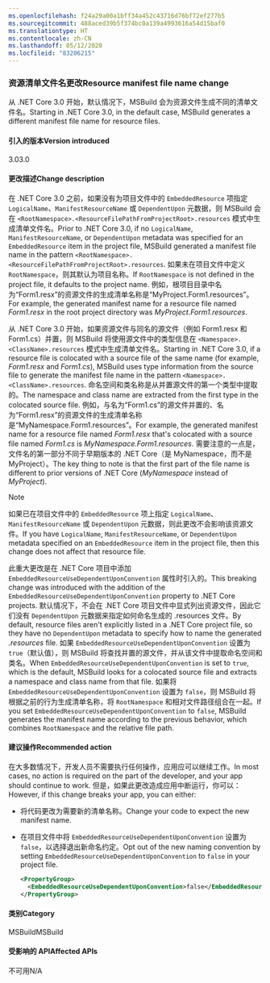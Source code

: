 ```yaml
---
ms.openlocfilehash: f24a29a00a1bff34a452c43716d76bf72ef277b5
ms.sourcegitcommit: 488aced39b5f374bc0a139a4993616a54d15baf0
ms.translationtype: HT
ms.contentlocale: zh-CN
ms.lasthandoff: 05/12/2020
ms.locfileid: "83206215"
---
```

### <a name="resource-manifest-file-name-change"></a><span data-ttu-id="44296-101">资源清单文件名更改</span><span class="sxs-lookup"><span data-stu-id="44296-101">Resource manifest file name change</span></span>

<span data-ttu-id="44296-102">从 .NET Core 3.0 开始，默认情况下，MSBuild 会为资源文件生成不同的清单文件名。</span><span class="sxs-lookup"><span data-stu-id="44296-102">Starting in .NET Core 3.0, in the default case, MSBuild generates a different manifest file name for resource files.</span></span>

#### <a name="version-introduced"></a><span data-ttu-id="44296-103">引入的版本</span><span class="sxs-lookup"><span data-stu-id="44296-103">Version introduced</span></span>

<span data-ttu-id="44296-104">3.0</span><span class="sxs-lookup"><span data-stu-id="44296-104">3.0</span></span>

#### <a name="change-description"></a><span data-ttu-id="44296-105">更改描述</span><span class="sxs-lookup"><span data-stu-id="44296-105">Change description</span></span>

<span data-ttu-id="44296-106">在 .NET Core 3.0 之前，如果没有为项目文件中的 `EmbeddedResource` 项指定 `LogicalName`、`ManifestResourceName` 或 `DependentUpon` 元数据，则 MSBuild 会在 `<RootNamespace>.<ResourceFilePathFromProjectRoot>.resources` 模式中生成清单文件名。</span><span class="sxs-lookup"><span data-stu-id="44296-106">Prior to .NET Core 3.0, if no `LogicalName`, `ManifestResourceName`, or `DependentUpon` metadata was specified for an `EmbeddedResource` item in the project file, MSBuild generated a manifest file name in the pattern `<RootNamespace>.<ResourceFilePathFromProjectRoot>.resources`.</span></span> <span data-ttu-id="44296-107">如果未在项目文件中定义 `RootNamespace`，则其默认为项目名称。</span><span class="sxs-lookup"><span data-stu-id="44296-107">If `RootNamespace` is not defined in the project file, it defaults to the project name.</span></span> <span data-ttu-id="44296-108">例如，根项目目录中名为“Form1.resx”的资源文件的生成清单名称是“MyProject.Form1.resources”。</span><span class="sxs-lookup"><span data-stu-id="44296-108">For example, the generated manifest name for a resource file named *Form1.resx* in the root project directory was *MyProject.Form1.resources*.</span></span>

<span data-ttu-id="44296-109">从 .NET Core 3.0 开始，如果资源文件与同名的源文件（例如 Form1.resx 和 Form1.cs）并置，则 MSBuild 将使用源文件中的类型信息在 `<Namespace>.<ClassName>.resources` 模式中生成清单文件名。</span><span class="sxs-lookup"><span data-stu-id="44296-109">Starting in .NET Core 3.0, if a resource file is colocated with a source file of the same name (for example, *Form1.resx* and *Form1.cs*), MSBuild uses type information from the source file to generate the manifest file name in the pattern `<Namespace>.<ClassName>.resources`.</span></span> <span data-ttu-id="44296-110">命名空间和类名称是从并置源文件的第一个类型中提取的。</span><span class="sxs-lookup"><span data-stu-id="44296-110">The namespace and class name are extracted from the first type in the colocated source file.</span></span> <span data-ttu-id="44296-111">例如，与名为“Form1.cs”的源文件并置的、名为“Form1.resx”的资源文件的生成清单名称是“MyNamespace.Form1.resources”。</span><span class="sxs-lookup"><span data-stu-id="44296-111">For example, the generated manifest name for a resource file named *Form1.resx* that's colocated with a source file named *Form1.cs* is *MyNamespace.Form1.resources*.</span></span> <span data-ttu-id="44296-112">需要注意的一点是，文件名的第一部分不同于早期版本的 .NET Core（是 MyNamespace，而不是 MyProject）。</span><span class="sxs-lookup"><span data-stu-id="44296-112">The key thing to note is that the first part of the file name is different to prior versions of .NET Core (*MyNamespace* instead of *MyProject*).</span></span>

> [!NOTE]
> <span data-ttu-id="44296-113">如果已在项目文件中的 `EmbeddedResource` 项上指定 `LogicalName`、`ManifestResourceName` 或 `DependentUpon` 元数据，则此更改不会影响该资源文件。</span><span class="sxs-lookup"><span data-stu-id="44296-113">If you have `LogicalName`, `ManifestResourceName`, or `DependentUpon` metadata specified on an `EmbeddedResource` item in the project file, then this change does not affect that resource file.</span></span>

<span data-ttu-id="44296-114">此重大更改是在 .NET Core 项目中添加 `EmbeddedResourceUseDependentUponConvention` 属性时引入的。</span><span class="sxs-lookup"><span data-stu-id="44296-114">This breaking change was introduced with the addition of the `EmbeddedResourceUseDependentUponConvention` property to .NET Core projects.</span></span> <span data-ttu-id="44296-115">默认情况下，不会在 .NET Core 项目文件中显式列出资源文件，因此它们没有 `DependentUpon` 元数据来指定如何命名生成的 .resources 文件。</span><span class="sxs-lookup"><span data-stu-id="44296-115">By default, resource files aren't explicitly listed in a .NET Core project file, so they have no `DependentUpon` metadata to specify how to name the generated *.resources* file.</span></span> <span data-ttu-id="44296-116">如果 `EmbeddedResourceUseDependentUponConvention` 设置为 `true`（默认值），则 MSBuild 将查找并置的源文件，并从该文件中提取命名空间和类名。</span><span class="sxs-lookup"><span data-stu-id="44296-116">When `EmbeddedResourceUseDependentUponConvention` is set to `true`, which is the default, MSBuild looks for a colocated source file and extracts a namespace and class name from that file.</span></span> <span data-ttu-id="44296-117">如果将 `EmbeddedResourceUseDependentUponConvention` 设置为 `false`，则 MSBuild 将根据之前的行为生成清单名称，将 `RootNamespace` 和相对文件路径组合在一起。</span><span class="sxs-lookup"><span data-stu-id="44296-117">If you set `EmbeddedResourceUseDependentUponConvention` to `false`, MSBuild generates the manifest name according to the previous behavior, which combines `RootNamespace` and the relative file path.</span></span>

#### <a name="recommended-action"></a><span data-ttu-id="44296-118">建议操作</span><span class="sxs-lookup"><span data-stu-id="44296-118">Recommended action</span></span>

<span data-ttu-id="44296-119">在大多数情况下，开发人员不需要执行任何操作，应用应可以继续工作。</span><span class="sxs-lookup"><span data-stu-id="44296-119">In most cases, no action is required on the part of the developer, and your app should continue to work.</span></span> <span data-ttu-id="44296-120">但是，如果此更改造成应用中断运行，你可以：</span><span class="sxs-lookup"><span data-stu-id="44296-120">However, if this change breaks your app, you can either:</span></span>

- <span data-ttu-id="44296-121">将代码更改为需要新的清单名称。</span><span class="sxs-lookup"><span data-stu-id="44296-121">Change your code to expect the new manifest name.</span></span>

- <span data-ttu-id="44296-122">在项目文件中将 `EmbeddedResourceUseDependentUponConvention` 设置为 `false`，以选择退出新命名约定。</span><span class="sxs-lookup"><span data-stu-id="44296-122">Opt out of the new naming convention by setting `EmbeddedResourceUseDependentUponConvention` to `false` in your project file.</span></span>

  ```xml
  <PropertyGroup>
    <EmbeddedResourceUseDependentUponConvention>false</EmbeddedResourceUseDependentUponConvention>
  </PropertyGroup>
  ```

#### <a name="category"></a><span data-ttu-id="44296-123">类别</span><span class="sxs-lookup"><span data-stu-id="44296-123">Category</span></span>

<span data-ttu-id="44296-124">MSBuild</span><span class="sxs-lookup"><span data-stu-id="44296-124">MSBuild</span></span>

#### <a name="affected-apis"></a><span data-ttu-id="44296-125">受影响的 API</span><span class="sxs-lookup"><span data-stu-id="44296-125">Affected APIs</span></span>

<span data-ttu-id="44296-126">不可用</span><span class="sxs-lookup"><span data-stu-id="44296-126">N/A</span></span>
